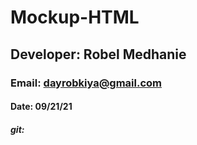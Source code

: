 # Mockup-HTML
## Developer: Robel Medhanie
### Email: dayrobkiya@gmail.com
#### Date: 09/21/21
##### git:
